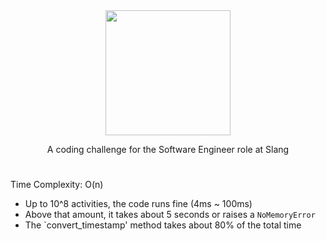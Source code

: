 <div align="center">
  <img src="https://user-images.githubusercontent.com/79160439/156462183-a7ca1d49-4f94-4718-ba17-dc5a8873819d.png" width="200px">
  <p>A coding challenge for the Software Engineer role at Slang</p>
</div>

#

Time Complexity: O(n)

- Up to 10^8 activities, the code runs fine (4ms ~ 100ms)
- Above that amount, it takes about 5 seconds or raises a `NoMemoryError`
- The `convert_timestamp' method takes about 80% of the total time

